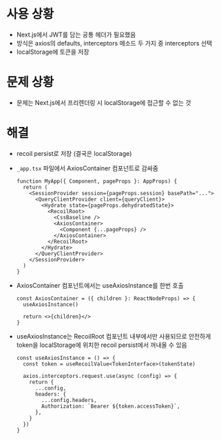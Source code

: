 # 사용 상황

- Next.js에서 JWT를 담는 공통 헤더가 필요했음
- 방식은 axios의 defaults, interceptors 메소드 두 가지 중 interceptors 선택
- localStorage에 토큰을 저장

# 문제 상황

- 문제는 Next.js에서 프리렌더링 시 localStorage에 접근할 수 없는 것

# 해결

- recoil persist로 저장 (결국은 localStorage)
- `_app.tsx` 파일에서 AxiosContainer 컴포넌트로 감싸줌

  ```tsx
  function MyApp({ Component, pageProps }: AppProps) {
    return (
      <SessionProvider session={pageProps.session} basePath="...">
        <QueryClientProvider client={queryClient}>
          <Hydrate state={pageProps.dehydratedState}>
            <RecoilRoot>
              <CssBaseline />
              <AxiosContainer>
                <Component {...pageProps} />
              </AxiosContainer>
            </RecoilRoot>
          </Hydrate>
        </QueryClientProvider>
      </SessionProvider>
    )
  }
  ```

- AxiosContainer 컴포넌트에서는 useAxiosInstance를 한번 호출

  ```tsx
  const AxiosContainer = ({ children }: ReactNodeProps) => {
    useAxiosInstance()

    return <>{children}</>
  }
  ```

- useAxiosInstance는 RecoilRoot 컴포넌트 내부에서만 사용되므로 안전하게 token을 localStorage에 위치한 recoil persist에서 꺼내올 수 있음

  ```tsx
  const useAxiosInstance = () => {
    const token = useRecoilValue<TokenInterface>(tokenState)

    axios.interceptors.request.use(async (config) => {
      return {
        ...config,
        headers: {
          ...config.headers,
          Authorization: `Bearer ${token.accessToken}`,
        },
      }
    })
  }
  ```
